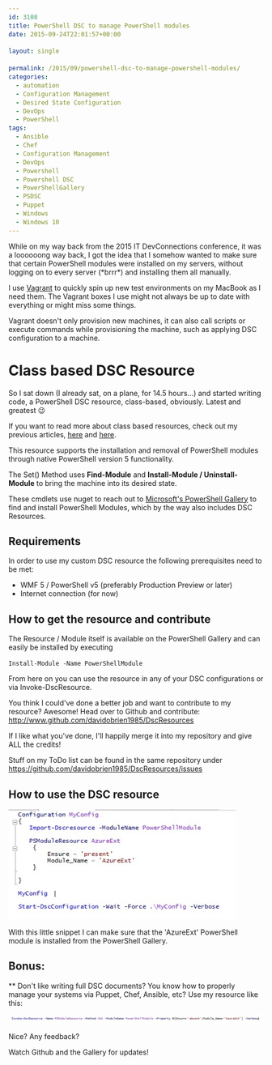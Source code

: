 ```yaml
---
id: 3108
title: PowerShell DSC to manage PowerShell modules
date: 2015-09-24T22:01:57+00:00

layout: single

permalink: /2015/09/powershell-dsc-to-manage-powershell-modules/
categories:
  - automation
  - Configuration Management
  - Desired State Configuration
  - DevOps
  - PowerShell
tags:
  - Ansible
  - Chef
  - Configuration Management
  - DevOps
  - Powershell
  - Powershell DSC
  - PowerShellGallery
  - PSDSC
  - Puppet
  - Windows
  - Windows 10
---
```

While on my way back from the 2015 IT DevConnections conference, it was a loooooong way back, I got the idea that I somehow wanted to make sure that certain PowerShell modules were installed on my servers, without logging on to every server (\*brrr\*) and installing them all manually.

I use [Vagrant](https://www.vagrantup.com) to quickly spin up new test environments on my MacBook as I need them. The Vagrant boxes I use might not always be up to date with everything or might miss some things.

Vagrant doesn't only provision new machines, it can also call scripts or execute commands while provisioning the machine, such as applying DSC configuration to a machine.

# Class based DSC Resource

So I sat down (I already sat, on a plane, for 14.5 hours...) and started writing code, a PowerShell DSC resource, class-based, obviously. Latest and greatest 😉

If you want to read more about class based resources, check out my previous articles, [here](/2015/02/windows-powershell-dsc-classes-introduction-part-1/) and [here](/2015/02/windows-powershell-dsc-classes-resource-basics-part-2/).

This resource supports the installation and removal of PowerShell modules through native PowerShell version 5 functionality.

The Set() Method uses **Find-Module** and **Install-Module / Uninstall-Module** to bring the machine into its desired state.

These cmdlets use nuget to reach out to [Microsoft's PowerShell Gallery](http://www.powershellgallery.com) to find and install PowerShell Modules, which by the way also includes DSC Resources.

## Requirements

In order to use my custom DSC resource the following prerequisites need to be met:

* WMF 5 / PowerShell v5 (preferably Production Preview or later)
* Internet connection (for now)

## How to get the resource and contribute

The Resource / Module itself is available on the PowerShell Gallery and can easily be installed by executing


`Install-Module -Name PowerShellModule`

From here on you can use the resource in any of your DSC configurations or via Invoke-DscResource.

You think I could've done a better job and want to contribute to my resource? Awesome! Head over to Github and contribute: <http://www.github.com/davidobrien1985/DscResources>

If I like what you've done, I'll happily merge it into my repository and give ALL the credits!

Stuff on my ToDo list can be found in the same repository under <https://github.com/davidobrien1985/DscResources/issues>

## How to use the DSC resource

![image](/media/2015/09/1443095754_full.jpeg)

With this little snippet I can make sure that the 'AzureExt' PowerShell module is installed from the PowerShell Gallery.

## Bonus:

** Don't like writing full DSC documents? You know how to properly manage your systems via Puppet, Chef, Ansible, etc? Use my resource like this:

![image](/media/2015/09/1443096018_full.jpeg)

Nice? Any feedback?

Watch Github and the Gallery for updates!


